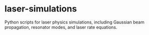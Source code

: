 # laser-simulations
Python scripts for laser physics simulations, including Gaussian beam propagation, resonator modes, and laser rate equations.
